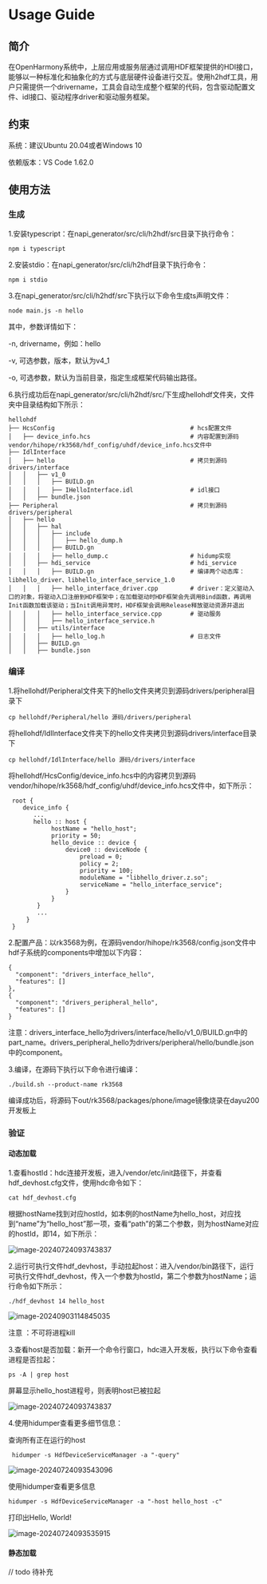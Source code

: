 # Usage Guide

## 简介
在OpenHarmony系统中，上层应用或服务层通过调用HDF框架提供的HDI接口，能够以一种标准化和抽象化的方式与底层硬件设备进行交互。使用h2hdf工具，用户只需提供一个drivername，工具会自动生成整个框架的代码，包含驱动配置文件、idl接口、驱动程序driver和驱动服务框架。

## 约束
系统：建议Ubuntu 20.04或者Windows 10

依赖版本：VS Code 1.62.0

## 使用方法

### 生成

1.安装typescript：在napi_generator/src/cli/h2hdf/src目录下执行命令：

	npm i typescript

2.安装stdio：在napi_generator/src/cli/h2hdf目录下执行命令： 

	npm i stdio

3.在napi_generator/src/cli/h2hdf/src下执行以下命令生成ts声明文件：

```
node main.js -n hello
```

其中，参数详情如下：

  -n, drivername，例如：hello

  -v, 可选参数，版本，默认为v4_1

  -o, 可选参数，默认为当前目录，指定生成框架代码输出路径。

6.执行成功后在napi_generator/src/cli/h2hdf/src/下生成hellohdf文件夹，文件夹中目录结构如下所示：

```
hellohdf
├── HcsConfig                                      # hcs配置文件
│   ├── device_info.hcs                            # 内容配置到源码vendor/hihope/rk3568/hdf_config/uhdf/device_info.hcs文件中
├── IdlInterface                                                             
│   ├── hello                                      # 拷贝到源码drivers/interface          
│   │   ├── v1_0              
│   │   │   ├── BUILD.gn                           
│   │   │   ├── IHelloInterface.idl                # idl接口               
│   │   ├── bundle.json
├── Peripheral                                     # 拷贝到源码drivers/peripheral
│   ├── hello                                             
│   │   ├── hal                                           
│   │   │   ├── include
│   │   │   │   ├── hello_dump.h                          
│   │   │   ├── BUILD.gn
│   │   │   ├── hello_dump.c                       # hidump实现              
│   │   ├── hdi_service                            # hdi_service
│   │   │   ├── BUILD.gn                           # 编译两个动态库：libhello_driver、libhello_interface_service_1.0
│   │   │   ├── hello_interface_driver.cpp         # driver：定义驱动入口的对象，将驱动入口注册到HDF框架中；在加载驱动时HDF框架会先调用Bind函数，再调用Init函数加载该驱动；当Init调用异常时，HDF框架会调用Release释放驱动资源并退出
│   │   │   ├── hello_interface_service.cpp        # 驱动服务
│   │   │   ├── hello_interface_service.h
│   │   ├── utils/interface
│   │   │   ├── hello_log.h                        # 日志文件
│   │   ├── BUILD.gn                               
│   │   ├── bundle.json
```

### 编译

1.将hellohdf/Peripheral文件夹下的hello文件夹拷贝到源码drivers/peripheral目录下

```
cp hellohdf/Peripheral/hello 源码/drivers/peripheral
```

将hellohdf/IdlInterface文件夹下的hello文件夹拷贝到源码drivers/interface目录下

```
cp hellohdf/IdlInterface/hello 源码/drivers/interface
```

将hellohdf/HcsConfig/device_info.hcs中的内容拷贝到源码vendor/hihope/rk3568/hdf_config/uhdf/device_info.hcs文件中，如下所示：

```
 root {
    device_info {
       ...
       hello :: host {
            hostName = "hello_host";
            priority = 50;
            hello_device :: device {
                device0 :: deviceNode {
                    preload = 0;
                    policy = 2;
                    priority = 100;
                    moduleName = "libhello_driver.z.so";
                    serviceName = "hello_interface_service";
                }
            }
        }
        ...
     }
 }
```

2.配置产品：以rk3568为例，在源码vendor/hihope/rk3568/config.json文件中hdf子系统的components中增加以下内容：

```
{
  "component": "drivers_interface_hello",
  "features": []
},
{
  "component": "drivers_peripheral_hello",
  "features": []
}
```

注意：drivers_interface_hello为drivers/interface/hello/v1_0/BUILD.gn中的part_name。drivers_peripheral_hello为drivers/peripheral/hello/bundle.json中的component。

3.编译，在源码下执行以下命令进行编译：

```
./build.sh --product-name rk3568
```

编译成功后，将源码下out/rk3568/packages/phone/image镜像烧录在dayu200开发板上

### 验证

#### 动态加载

1.查看hostId：hdc连接开发板，进入/vendor/etc/init路径下，并查看hdf_devhost.cfg文件，使用hdc命令如下：

```
cat hdf_devhost.cfg
```

根据hostName找到对应hostId，如本例的hostName为hello_host，对应找到“name”为“hello_host”那一项，查看“path”的第二个参数，则为hostName对应的hostId，即14，如下所示：

![image-20240724093743837](./figures/pic_show_hostid.png)

2.运行可执行文件hdf_devhost，手动拉起host：进入/vendor/bin路径下，运行可执行文件hdf_devhost，传入一个参数为hostId，第二个参数为hostName；运行命令如下所示：

```
./hdf_devhost 14 hello_host
```

![image-20240903114845035](./figures/pic_show_exe.png)

注意 ：不可将进程kill

3.查看host是否加载：新开一个命令行窗口，hdc进入开发板，执行以下命令查看进程是否拉起：

```
ps -A | grep host
```

屏幕显示hello_host进程号，则表明host已被拉起

![image-20240724093743837](./figures/pic_show_devhostPid.png)

4.使用hidumper查看更多细节信息：

查询所有正在运行的host

```
 hidumper -s HdfDeviceServiceManager -a "-query"
```

![image-20240724093543096](./figures/pic_show_host.png)

使用hidumper查看更多信息

```
hidumper -s HdfDeviceServiceManager -a "-host hello_host -c"
```

打印出Hello, World!

![image-20240724093535915](./figures/pic_show_dump.png)

#### 静态加载

// todo 待补充


